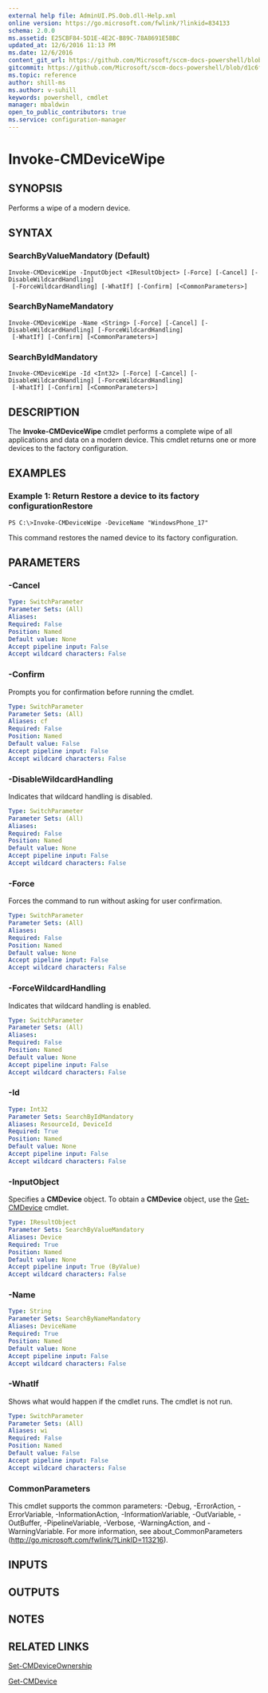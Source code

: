 ```yaml
---
external help file: AdminUI.PS.Oob.dll-Help.xml
online version: https://go.microsoft.com/fwlink/?linkid=834133
schema: 2.0.0
ms.assetid: E25CBF84-5D1E-4E2C-B89C-78A8691E5BBC
updated_at: 12/6/2016 11:13 PM
ms.date: 12/6/2016
content_git_url: https://github.com/Microsoft/sccm-docs-powershell/blob/master/sccm-cmdlets/ConfigurationManager/vlatest/Invoke-CMDeviceWipe.md
gitcommit: https://github.com/Microsoft/sccm-docs-powershell/blob/d1c6f0eeb340f832b2254d78bbd1bc9245dc24fc/sccm-cmdlets/ConfigurationManager/vlatest/Invoke-CMDeviceWipe.md
ms.topic: reference
author: shill-ms
ms.author: v-suhill
keywords: powershell, cmdlet
manager: mbaldwin
open_to_public_contributors: true
ms.service: configuration-manager
---
```


# Invoke-CMDeviceWipe

## SYNOPSIS
Performs a wipe of a modern device.

## SYNTAX

### SearchByValueMandatory (Default)
```
Invoke-CMDeviceWipe -InputObject <IResultObject> [-Force] [-Cancel] [-DisableWildcardHandling]
 [-ForceWildcardHandling] [-WhatIf] [-Confirm] [<CommonParameters>]
```

### SearchByNameMandatory
```
Invoke-CMDeviceWipe -Name <String> [-Force] [-Cancel] [-DisableWildcardHandling] [-ForceWildcardHandling]
 [-WhatIf] [-Confirm] [<CommonParameters>]
```

### SearchByIdMandatory
```
Invoke-CMDeviceWipe -Id <Int32> [-Force] [-Cancel] [-DisableWildcardHandling] [-ForceWildcardHandling]
 [-WhatIf] [-Confirm] [<CommonParameters>]
```

## DESCRIPTION
The **Invoke-CMDeviceWipe** cmdlet performs a complete wipe of all applications and data on a modern device.
This cmdlet returns one or more devices to the factory configuration.

## EXAMPLES

### Example 1: Return Restore a device to its factory configurationRestore
```
PS C:\>Invoke-CMDeviceWipe -DeviceName "WindowsPhone_17"
```

This command restores the named device to its factory configuration.

## PARAMETERS

### -Cancel


```yaml
Type: SwitchParameter
Parameter Sets: (All)
Aliases: 
Required: False
Position: Named
Default value: None
Accept pipeline input: False
Accept wildcard characters: False
```

### -Confirm
Prompts you for confirmation before running the cmdlet.

```yaml
Type: SwitchParameter
Parameter Sets: (All)
Aliases: cf
Required: False
Position: Named
Default value: False
Accept pipeline input: False
Accept wildcard characters: False
```

### -DisableWildcardHandling
Indicates that wildcard handling is disabled.

```yaml
Type: SwitchParameter
Parameter Sets: (All)
Aliases: 
Required: False
Position: Named
Default value: None
Accept pipeline input: False
Accept wildcard characters: False
```

### -Force
Forces the command to run without asking for user confirmation.

```yaml
Type: SwitchParameter
Parameter Sets: (All)
Aliases: 
Required: False
Position: Named
Default value: None
Accept pipeline input: False
Accept wildcard characters: False
```

### -ForceWildcardHandling
Indicates that wildcard handling is enabled.

```yaml
Type: SwitchParameter
Parameter Sets: (All)
Aliases: 
Required: False
Position: Named
Default value: None
Accept pipeline input: False
Accept wildcard characters: False
```

### -Id


```yaml
Type: Int32
Parameter Sets: SearchByIdMandatory
Aliases: ResourceId, DeviceId
Required: True
Position: Named
Default value: None
Accept pipeline input: False
Accept wildcard characters: False
```

### -InputObject
Specifies a **CMDevice** object.
To obtain a **CMDevice** object, use the [Get-CMDevice](./Get-CMDevice.md) cmdlet.

```yaml
Type: IResultObject
Parameter Sets: SearchByValueMandatory
Aliases: Device
Required: True
Position: Named
Default value: None
Accept pipeline input: True (ByValue)
Accept wildcard characters: False
```

### -Name


```yaml
Type: String
Parameter Sets: SearchByNameMandatory
Aliases: DeviceName
Required: True
Position: Named
Default value: None
Accept pipeline input: False
Accept wildcard characters: False
```

### -WhatIf
Shows what would happen if the cmdlet runs.
The cmdlet is not run.

```yaml
Type: SwitchParameter
Parameter Sets: (All)
Aliases: wi
Required: False
Position: Named
Default value: False
Accept pipeline input: False
Accept wildcard characters: False
```

### CommonParameters
This cmdlet supports the common parameters: -Debug, -ErrorAction, -ErrorVariable, -InformationAction, -InformationVariable, -OutVariable, -OutBuffer, -PipelineVariable, -Verbose, -WarningAction, and -WarningVariable. For more information, see about_CommonParameters (http://go.microsoft.com/fwlink/?LinkID=113216).

## INPUTS

## OUTPUTS

## NOTES

## RELATED LINKS

[Set-CMDeviceOwnership](xref:ConfigurationManager/vlatest/Set-CMDeviceOwnership.md)

[Get-CMDevice](xref:ConfigurationManager/vlatest/Get-CMDevice.md)


